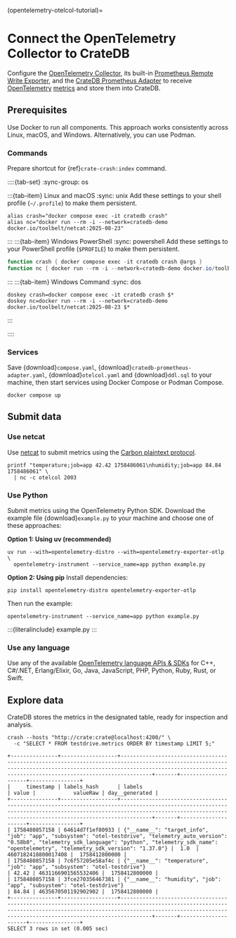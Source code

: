 (opentelemetry-otelcol-tutorial)=
# Connect the OpenTelemetry Collector to CrateDB

Configure the [OpenTelemetry Collector], its built-in [Prometheus Remote Write Exporter], 
and the [CrateDB Prometheus Adapter] to receive [OpenTelemetry] [metrics] and store them
into CrateDB.

## Prerequisites

Use Docker to run all components. This approach works consistently
across Linux, macOS, and Windows. Alternatively, you can use Podman.

### Commands

Prepare shortcut for {ref}`crate-crash:index` command.

::::{tab-set}
:sync-group: os

:::{tab-item} Linux and macOS
:sync: unix
Add these settings to your shell profile (`~/.profile`) to make them persistent.
```shell
alias crash="docker compose exec -it cratedb crash"
alias nc="docker run --rm -i --network=cratedb-demo docker.io/toolbelt/netcat:2025-08-23"
```
:::
:::{tab-item} Windows PowerShell
:sync: powershell
Add these settings to your PowerShell profile (`$PROFILE`) to make them persistent.
```powershell
function crash { docker compose exec -it cratedb crash @args }
function nc { docker run --rm -i --network=cratedb-demo docker.io/toolbelt/netcat:2025-08-23 @args }
```
:::
:::{tab-item} Windows Command
:sync: dos
```shell
doskey crash=docker compose exec -it cratedb crash $*
doskey nc=docker run --rm -i --network=cratedb-demo docker.io/toolbelt/netcat:2025-08-23 $*
```
:::

::::

### Services

Save {download}`compose.yaml`, {download}`cratedb-prometheus-adapter.yaml`,
{download}`otelcol.yaml` and {download}`ddl.sql` to your machine, then start
services using Docker Compose or Podman Compose.

```shell
docker compose up
```

## Submit data

### Use netcat

Use [netcat] to submit metrics using the [Carbon plaintext protocol].
```shell
printf "temperature;job=app 42.42 1758486061\nhumidity;job=app 84.84 1758486061" \
  | nc -c otelcol 2003
```

### Use Python

Submit metrics using the OpenTelemetry Python SDK. Download the example file
{download}`example.py` to your machine and choose one of these approaches:

**Option 1: Using uv (recommended)**
```shell
uv run --with=opentelemetry-distro --with=opentelemetry-exporter-otlp \
  opentelemetry-instrument --service_name=app python example.py
```

**Option 2: Using pip**
Install dependencies:
```shell
pip install opentelemetry-distro opentelemetry-exporter-otlp
```
Then run the example:
```shell
opentelemetry-instrument --service_name=app python example.py
```

:::{literalinclude} example.py
:::

### Use any language

Use any of the available [OpenTelemetry language APIs & SDKs] for C++, C#/.NET,
Erlang/Elixir, Go, Java, JavaScript, PHP, Python, Ruby, Rust, or Swift. 

## Explore data

CrateDB stores the metrics in the designated table, ready for inspection and analysis.
```shell
crash --hosts "http://crate:crate@localhost:4200/" \
  -c "SELECT * FROM testdrive.metrics ORDER BY timestamp LIMIT 5;"
```
```psql
+---------------+------------------+----------------------------------------------------------------------------------------------------------------------------------------------------------------------------------------------------------------------------+-------+---------------------+----------------+
|     timestamp | labels_hash      | labels                                                                                                                                                                                                                     | value |            valueRaw | day__generated |
+---------------+------------------+----------------------------------------------------------------------------------------------------------------------------------------------------------------------------------------------------------------------------+-------+---------------------+----------------+
| 1758480857158 | 64614d7f1ef80933 | {"__name__": "target_info", "job": "app", "subsystem": "otel-testdrive", "telemetry_auto_version": "0.58b0", "telemetry_sdk_language": "python", "telemetry_sdk_name": "opentelemetry", "telemetry_sdk_version": "1.37.0"} |  1.0  | 4607182418800017408 |  1758412800000 |
| 1758480857158 | 7c6f57205e58af4c | {"__name__": "temperature", "job": "app", "subsystem": "otel-testdrive"}                                                                                                                                                   | 42.42 | 4631166901565532406 |  1758412800000 |
| 1758480857158 | 3fce270356467381 | {"__name__": "humidity", "job": "app", "subsystem": "otel-testdrive"}                                                                                                                                                      | 84.84 | 4635670501192902902 |  1758412800000 |
+---------------+------------------+----------------------------------------------------------------------------------------------------------------------------------------------------------------------------------------------------------------------------+-------+---------------------+----------------+
SELECT 3 rows in set (0.005 sec)
```


[Carbon plaintext protocol]: https://graphite.readthedocs.io/en/latest/feeding-carbon.html
[CrateDB Prometheus Adapter]: https://github.com/crate/cratedb-prometheus-adapter
[metrics]: https://opentelemetry.io/docs/concepts/signals/metrics/
[netcat]: https://en.wikipedia.org/wiki/Netcat
[OpenTelemetry]: https://opentelemetry.io/docs/what-is-opentelemetry/
[OpenTelemetry Collector]: https://opentelemetry.io/docs/collector/
[OpenTelemetry language APIs & SDKs]: https://opentelemetry.io/docs/languages/
[Prometheus Remote Write Exporter]: https://github.com/open-telemetry/opentelemetry-collector-contrib/tree/main/exporter/prometheusremotewriteexporter
[uv]: https://docs.astral.sh/uv/
